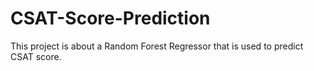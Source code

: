 # CSAT-Score-Prediction
This project is about a Random Forest Regressor that is used to predict CSAT score.
